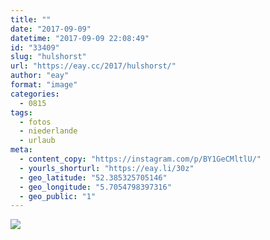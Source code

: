 ```yaml
---
title: ""
date: "2017-09-09"
datetime: "2017-09-09 22:08:49"
id: "33409"
slug: "hulshorst"
url: "https://eay.cc/2017/hulshorst/"
author: "eay"
format: "image"
categories:
  - 0815
tags:
  - fotos
  - niederlande
  - urlaub
meta:
  - content_copy: "https://instagram.com/p/BY1GeCMltlU/"
  - yourls_shorturl: "https://eay.li/30z"
  - geo_latitude: "52.385325705146"
  - geo_longitude: "5.7054798397316"
  - geo_public: "1"
---
```


![](https://eay.cc/uploads/2017/hulshorst.jpg)
